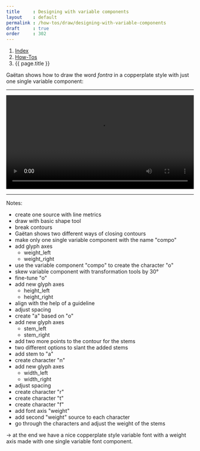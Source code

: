 ```yaml
---
title     : Designing with variable components
layout    : default
permalink : /how-tos/draw/designing-with-variable-components
draft     : true
order     : 302
---
```


<nav aria-label="breadcrumb">
  <ol class="breadcrumb small">
    <li class="breadcrumb-item"><a href="{{ site.url }}">Index</a></li>
    <li class="breadcrumb-item"><a href="{{ site.url }}/how-tos">How-Tos</a></li>
    <li class="breadcrumb-item active" aria-current="page">{{ page.title }}</li>
  </ol>
</nav>

Gaëtan shows how to draw the word *fontra* in a copperplate style with just one single variable component:

-------
<video src="{{ site.url }}/videos/designing-with-variable-components.mp4" controls="controls" style="width: 100%; max-width: 600px">
</video>

-------
Notes:

- create one source with line metrics
- draw with basic shape tool
- break contours
- Gaëtan shows two different ways of closing contours
- make only one single variable component with the name "compo"
- add glyph axes
  - weight_left
  - weight_right
- use the variable component "compo" to create the character "o"
- skew variable component with transformation tools by 30°
- fine-tune "o"
- add new glyph axes 
  - height_left
  - height_right
- align with the help of a guideline
- adjust spacing
- create "a" based on "o"
- add new glyph axes 
  - stem_left
  - stem_right
- add two more points to the contour for the stems
- two different options to slant the added stems
- add stem to "a"
- create character "n"
- add new glyph axes 
  - width_left
  - width_right
- adjust spacing
- create character "r"
- create character "t"
- create character "f"
- add font axis "weight"
- add second "weight" source to each character
- go through the characters and adjust the weight of the stems

-> at the end we have a nice copperplate style variable font with a weight axis made with one single variable font component. 